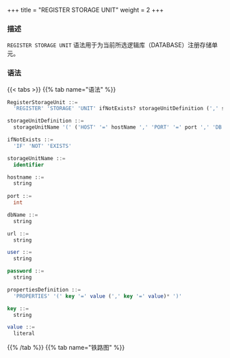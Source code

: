 +++
title = "REGISTER STORAGE UNIT"
weight = 2
+++

### 描述

`REGISTER STORAGE UNIT` 语法用于为当前所选逻辑库（DATABASE）注册存储单元。

### 语法

{{< tabs >}}
{{% tab name="语法" %}}
```sql
RegisterStorageUnit ::=
  'REGISTER' 'STORAGE' 'UNIT' ifNotExists? storageUnitDefinition (',' storageUnitDefinition)*

storageUnitDefinition ::=
  storageUnitName '(' ('HOST' '=' hostName ',' 'PORT' '=' port ',' 'DB' '=' dbName | 'URL' '=' url) ',' 'USER' '=' user (',' 'PASSWORD' '=' password)? (',' propertiesDefinition)?')'

ifNotExists ::=
  'IF' 'NOT' 'EXISTS'

storageUnitName ::=
  identifier

hostname ::=
  string
    
port ::=
  int

dbName ::=
  string

url ::=
  string

user ::=
  string

password ::=
  string

propertiesDefinition ::=
  'PROPERTIES' '(' key '=' value (',' key '=' value)* ')'

key ::=
  string

value ::=
  literal
```
{{% /tab %}}
{{% tab name="铁路图" %}}
<iframe frameborder="0" name="diagram" id="diagram" width="100%" height="100%"></iframe>
{{% /tab %}}
{{< /tabs >}}

### 特别说明

- 注册存储单元前请确认已经在 Proxy 中创建逻辑数据库，并执行 `use` 命令成功选择一个逻辑数据库；
- 确认注册的存储单元是可以正常连接的， 否则将不能注册成功；
- `storageUnitName` 区分大小写；
- `storageUnitName` 在当前逻辑库中需要唯一；
- `storageUnitName` 命名只允许使用字母、数字以及 `_` ，且必须以字母开头；
- `poolProperty` 用于自定义连接池参数，`key` 必须和连接池参数名一致；
- `ifNotExists` 子句用于避免出现 `Duplicate storage unit` 的错误。

### 示例

- 使用标准模式注册存储单元

```sql
REGISTER STORAGE UNIT ds_0 (
    HOST="127.0.0.1",
    PORT=3306,
    DB="db_0",
    USER="root",
    PASSWORD="root"
);
```

- 使用标准模式注册存储单元并设置连接池参数

```sql
REGISTER STORAGE UNIT ds_0 (
    HOST="127.0.0.1",
    PORT=3306,
    DB="db_1",
    USER="root",
    PASSWORD="root",
    PROPERTIES("maximumPoolSize"=10)
);
```

- 使用 URL 模式注册存储单元并设置连接池参数

```sql
REGISTER STORAGE UNIT ds_0 (
    URL="jdbc:mysql://127.0.0.1:3306/db_2?serverTimezone=UTC&useSSL=false",
    USER="root",
    PASSWORD="root",
    PROPERTIES("maximumPoolSize"=10,"idleTimeout"="30000")
);
```

- 使用 `ifNotExists` 子句注册存储单元

```sql
REGISTER STORAGE UNIT IF NOT EXISTS ds_0 (
    HOST="127.0.0.1",
    PORT=3306,
    DB="db_0",
    USER="root",
    PASSWORD="root"
);
```

### 保留字

`REGISTER`、`STORAGE`、`UNIT`、`HOST`、`PORT`、`DB`、`USER`、`PASSWORD`、`PROPERTIES`、`URL`

### 相关链接

- [保留字](/cn/user-manual/shardingsphere-proxy/distsql/syntax/reserved-word/)